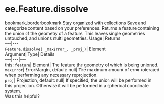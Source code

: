  
#  ee.Feature.dissolve 
bookmark_borderbookmark Stay organized with collections  Save and categorize content based on your preferences.
Returns a feature containing the union of the geometry of a feature. This leaves single geometries untouched, and unions multi geometries. 
Usage| Returns  
---|---  
`Feature.dissolve( _maxError_, _proj_)`| Element  
Argument| Type| Details  
---|---|---  
this: `feature`| Element| The feature the geometry of which is being unioned.  
`maxError`| ErrorMargin, default: null| The maximum amount of error tolerated when performing any necessary reprojection.  
`proj`| Projection, default: null| If specified, the union will be performed in this projection. Otherwise it will be performed in a spherical coordinate system.  
Was this helpful?
